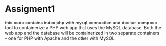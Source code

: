 # Assigment1
this code contains 
index php with mysql connection 
and docker-compose tool to containerize a PHP web app that uses the MySQL database.
Both the web app and the database will be containerized in two separate containers - one for PHP with Apache and the other with MySQL
